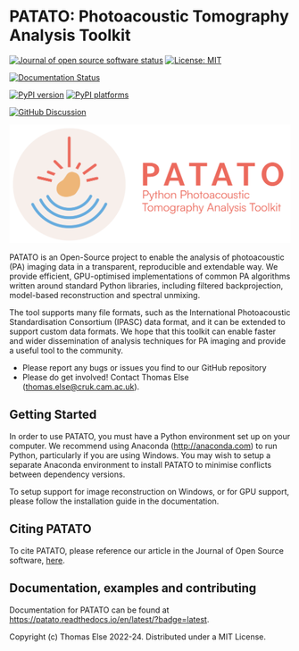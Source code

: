 # PATATO: Photoacoustic Tomography Analysis Toolkit

[![Journal of open source software status](https://joss.theoj.org/papers/456eaf591244858915ad8730dcbc19d7/status.svg)](https://joss.theoj.org/papers/456eaf591244858915ad8730dcbc19d7)
[![License: MIT](https://img.shields.io/badge/License-MIT-yellow.svg)](https://github.com/bohndieklab/patato/blob/main/LICENSE.MD)

<!-- [![Actions Status][actions-badge]][actions-link] -->

[![Documentation Status][rtd-badge]][rtd-link]

[![PyPI version][pypi-version]][pypi-link]
[![PyPI platforms][pypi-platforms]][pypi-link]

[![GitHub Discussion][github-discussions-badge]][github-discussions-link]

![Logo](https://github.com/BohndiekLab/patato/raw/main/docs/logos/PATATO%20Logo_1_Combination.png "Logo")

PATATO is an Open-Source project to enable the analysis of photoacoustic (PA)
imaging data in a transparent, reproducible and extendable way. We provide
efficient, GPU-optimised implementations of common PA algorithms written around
standard Python libraries, including filtered backprojection, model-based
reconstruction and spectral unmixing.

The tool supports many file formats, such as the International Photoacoustic
Standardisation Consortium (IPASC) data format, and it can be extended to
support custom data formats. We hope that this toolkit can enable faster and
wider dissemination of analysis techniques for PA imaging and provide a useful
tool to the community.

- Please report any bugs or issues you find to our GitHub repository
- Please do get involved! Contact Thomas Else (thomas.else@cruk.cam.ac.uk).

## Getting Started

In order to use PATATO, you must have a Python environment set up on your
computer. We recommend using Anaconda (http://anaconda.com) to run Python,
particularly if you are using Windows. You may wish to setup a separate Anaconda
environment to install PATATO to minimise conflicts between dependency versions.

To setup support for image reconstruction on Windows, or for GPU support, please
follow the installation guide in the documentation.

## Citing PATATO

To cite PATATO, please reference our article in the Journal of Open Source
software,
[here](https://joss.theoj.org/papers/456eaf591244858915ad8730dcbc19d7).

## Documentation, examples and contributing

Documentation for PATATO can be found at
https://patato.readthedocs.io/en/latest/?badge=latest.

Copyright (c) Thomas Else 2022-24. Distributed under a MIT License.

<!-- SPHINX-START -->

<!-- prettier-ignore-start -->
[actions-badge]:            https://github.com/BohndiekLab/PATATO/workflows/CI/badge.svg
[actions-link]:             https://github.com/BohndiekLab/PATATO/actions
[conda-badge]:              https://img.shields.io/conda/vn/conda-forge/PATATO
[conda-link]:               https://github.com/conda-forge/PATATO-feedstock
[github-discussions-badge]: https://img.shields.io/static/v1?label=Discussions&message=Ask&color=blue&logo=github
[github-discussions-link]:  https://github.com/BohndiekLab/PATATO/discussions
[pypi-link]:                https://pypi.org/project/PATATO/
[pypi-platforms]:           https://img.shields.io/pypi/pyversions/PATATO
[pypi-version]:             https://img.shields.io/pypi/v/PATATO
[rtd-badge]:                https://readthedocs.org/projects/PATATO/badge/?version=latest
[rtd-link]:                 https://PATATO.readthedocs.io/en/latest/?badge=latest

<!-- prettier-ignore-end -->
